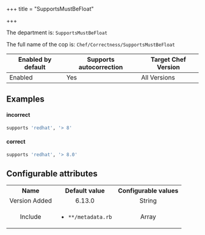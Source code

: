 +++
title = "SupportsMustBeFloat"

+++

<!-- This content is automatically generated. See https://github.com/chef/chef-web-docs/blob/main/generated/README.md -->

The department is: `SupportsMustBeFloat`

The full name of the cop is: `Chef/Correctness/SupportsMustBeFloat`

| Enabled by default | Supports autocorrection | Target Chef Version |
| --- | --- | --- |
| Enabled | Yes | All Versions |

## Examples


#### incorrect

```ruby
supports 'redhat', '> 8'
```

#### correct

```ruby
supports 'redhat', '> 8.0'
```

## Configurable attributes

<table>
<tbody><tr>
<th>Name</th>
<th>Default value</th>
<th>Configurable values</th>
</tr>
<tr>
<td style="text-align:center">Version Added</td>
<td style="text-align:center">6.13.0</td>
<td style="text-align:center">String</td>
</tr>
<tr><td style="text-align:center">Include</td>
<td style="text-align:center"><ul>
<li><code>**/metadata.rb</code></li>
</ul>
</td>
<td style="text-align:center">Array</td>
</tr></tbody></table>
